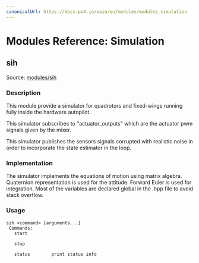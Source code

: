 ```yaml
---
canonicalUrl: https://docs.px4.io/main/en/modules/modules_simulation
---
```


# Modules Reference: Simulation

## sih
Source: [modules/sih](https://github.com/PX4/PX4-Autopilot/tree/release/1.13/src/modules/sih)


### Description
This module provide a simulator for quadrotors and fixed-wings running fully
inside the hardware autopilot.

This simulator subscribes to "actuator_outputs" which are the actuator pwm
signals given by the mixer.

This simulator publishes the sensors signals corrupted with realistic noise
in order to incorporate the state estimator in the loop.

### Implementation
The simulator implements the equations of motion using matrix algebra.
Quaternion representation is used for the attitude.
Forward Euler is used for integration.
Most of the variables are declared global in the .hpp file to avoid stack overflow.



<a id="sih_usage"></a>
### Usage
```
sih <command> [arguments...]
 Commands:
   start

   stop

   status        print status info
```
